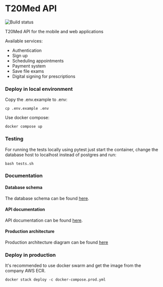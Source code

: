 # T20Med API

![Build status](https://github.com/leo8198/t20med-api/actions/workflows/python-app.yml/badge.svg)

T20Med API for the mobile and web applications


Available services:

- Authentication
- Sign up
- Scheduling appointments
- Payment system
- Save file exams
- Digital signing for prescriptions


### Deploy in local environment

Copy the .env.example to .env:

`cp .env.example .env`

Use docker compose:

`docker compose up`

### Testing

For running the tests locally using pytest just start the container, change the database host to localhost instead of postgres and run:

`bash tests.sh`

### Documentation

#### Database schema

The database schema can be found [here](https://drive.google.com/file/d/1C5Iv-LBZu_vZdSuwWXBcBA4-sgaXaQvk/view?usp=sharing).

#### API documentation

API documentation can be found [here](https://documenter.getpostman.com/view/10980235/VVQix2aJ).

#### Production architecture

Production architecture diagram can be found [here](https://drive.google.com/file/d/12CVwjbDr5v3IEJZHh8PUdEcjfWypydzd/view?usp=sharing)

### Deploy in production

It's recommended to use docker swarm and get the image from the company AWS ECR.

`docker stack deploy -c docker-compose.prod.yml`
